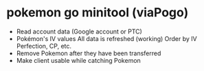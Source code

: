 # pokemon go minitool (viaPogo)

* Read account data (Google account or PTC)
* Pokémon's IV values
All data is refreshed (working)
Order by IV Perfection, CP, etc.
* Remove Pokemon after they have been transferred
* Make client usable while catching Pokemon

